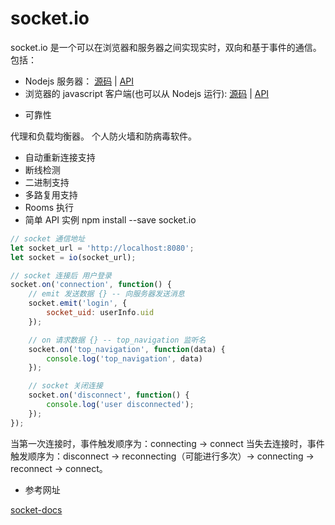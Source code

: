 # socket.io

socket.io 是一个可以在浏览器和服务器之间实现实时，双向和基于事件的通信。包括：

- Nodejs 服务器： [源码](https://github.com/socketio/socket.io) | [API](https://socket.io/docs/server-api/)
- 浏览器的 javascript 客户端(也可以从 Nodejs 运行): [源码](https://github.com/socketio/socket.io-client) | [API](https://socket.io/docs/client-api/)

* 可靠性

代理和负载均衡器。
个人防火墙和防病毒软件。

* 自动重新连接支持
* 断线检测
* 二进制支持
* 多路复用支持
* Rooms 执行
* 简单 API 实例
npm install --save socket.io

```javascript
// socket 通信地址
let socket_url = 'http://localhost:8080';
let socket = io(socket_url);

// socket 连接后 用户登录
socket.on('connection', function() {
    // emit 发送数据 {} -- 向服务器发送消息
    socket.emit('login', {
        socket_uid: userInfo.uid
    });

    // on 请求数据 {} -- top_navigation 监听名
    socket.on('top_navigation', function(data) {
        console.log('top_navigation', data)
    });

    // socket 关闭连接
    socket.on('disconnect', function() {
        console.log('user disconnected');
    });
});
```

当第一次连接时，事件触发顺序为：connecting -> connect
当失去连接时，事件触发顺序为：disconnect -> reconnecting（可能进行多次）-> connecting -> reconnect -> connect。

* 参考网址

[socket-docs](https://socket.io/docs/)
